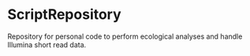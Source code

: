 # ScriptRepository
Repository for personal code to perform ecological analyses and handle Illumina short read data. 
